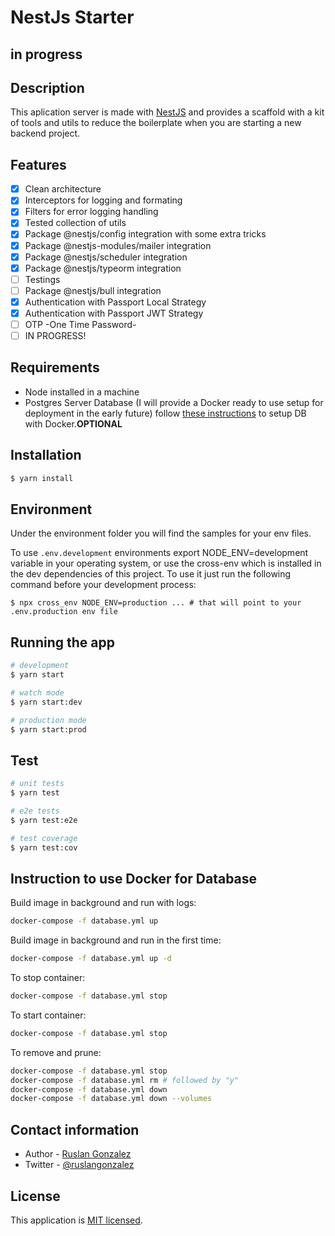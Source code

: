 # NestJs Starter

## in progress

## Description

This aplication server is made with [NestJS](https://nestjs.com) and provides a scaffold with a kit of tools and utils to reduce the boilerplate when you are starting a new backend project.

## Features

- [x] Clean architecture
- [x] Interceptors for logging and formating
- [x] Filters for error logging handling
- [x] Tested collection of utils
- [x] Package @nestjs/config integration with some extra tricks
- [x] Package @nestjs-modules/mailer integration
- [x] Package @nestjs/scheduler integration
- [x] Package @nestjs/typeorm integration
- [ ] Testings
- [ ] Package @nestjs/bull integration
- [x] Authentication with Passport Local Strategy
- [x] Authentication with Passport JWT Strategy
- [ ] OTP -One Time Password-
- [ ] IN PROGRESS!

## Requirements

- Node installed in a machine
- Postgres Server Database (I will provide a Docker ready to use setup for deployment in the early future) follow [these instructions](#instruction-to-use-docker-for-database) to setup DB with Docker.**OPTIONAL**

## Installation

```bash
$ yarn install
```

## Environment

Under the environment folder you will find the samples for your env files.

To use `.env.development` environments export NODE_ENV=development variable in your operating system, or use the cross-env which is installed in the dev dependencies of this project. To use it just run the following command before your development process:

`$ npx cross_env NODE_ENV=production ... # that will point to your .env.production env file`

## Running the app

```bash
# development
$ yarn start

# watch mode
$ yarn start:dev

# production mode
$ yarn start:prod
```

## Test

```bash
# unit tests
$ yarn test

# e2e tests
$ yarn test:e2e

# test coverage
$ yarn test:cov
```

## Instruction to use Docker for Database


Build image in background and run with logs:

```bash
docker-compose -f database.yml up
```

Build image in background and run in the first time:

```bash
docker-compose -f database.yml up -d
```

To stop container:

```bash
docker-compose -f database.yml stop
```

To start container:

```bash
docker-compose -f database.yml stop
```

To remove and prune:

```bash
docker-compose -f database.yml stop
docker-compose -f database.yml rm # followed by "y"
docker-compose -f database.yml down
docker-compose -f database.yml down --volumes
```



## Contact information

- Author - [Ruslan Gonzalez](https://rusgunx.tk)
- Twitter - [@ruslangonzalez](https://twitter.com/ruslangonzalez)

## License

This application is [MIT licensed](LICENSE).
